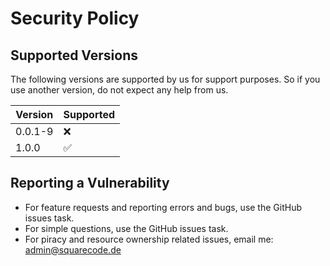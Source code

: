 # Security Policy

## Supported Versions

The following versions are supported by us for support purposes. 
So if you use another version, do not expect any help from us.

| Version | Supported          |
| ------- | ------------------ |
| 0.0.1-9   | :x: |
| 1.0.0   | :white_check_mark:                |

## Reporting a Vulnerability

- For feature requests and reporting errors and bugs, use the GitHub issues task.
- For simple questions, use the GitHub issues task.
- For piracy and resource ownership related issues, email me: admin@squarecode.de
